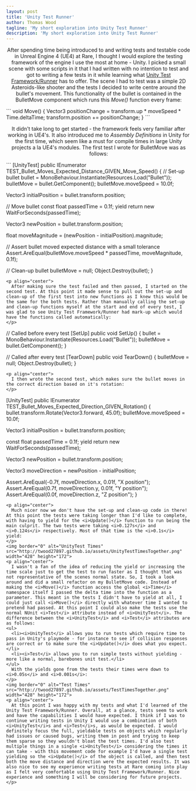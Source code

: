 ```yaml
---
layout: post
title: 'Unity Test Runner'
author: Thomas Wood
tagline: 'My short exploration into Unity Test Runner'
description: 'My short exploration into Unity Test Runner'
---
```


<p align="center">
  After spending time being introduced to and writing tests and testable code in Unreal Engine 4 (UE4) at Rare, I thought I would explore the testing framework of the engine I use the most at home - Unity. I picked a small scene with some scripts in it that I had written with no intention to test and got to writing a few tests in it while learning what <a href="https://docs.unity3d.com/Packages/com.unity.test-framework@1.1/manual/index.html" rel="Unity Test Framework/Runner">Unity Test Framework/Runner</a> has to offer. The scene I had to test was a simple 2D Asteroids-like shooter and the tests I decided to write centre around the bullet's movement. This functionality of the bullet is contained in the BulletMove component which runs this <i>Move()</i> function every frame:
</p>
```
void Move()
{
  Vector3 positionChange = transform.up * moveSpeed * Time.deltaTime;
  transform.position += positionChange;
}
```
<p align="center">
  It didn't take long to get started - the framework feels very familiar after working in UE4's. It also introduced me to <i>Assembly Definitions</i> in Unity for the first time, which seem like a must for compile times in large Unity projects a la UE4's modules. The first test I wrote for BulletMove was as follows:
</p>
```
[UnityTest]
public IEnumerator TEST_Bullet_Moves_Expected_Distance_GIVEN_Move_Speed()
{
  // Set-up bullet
  bullet = MonoBehaviour.Instantiate(Resources.Load<GameObject>("Bullet"));
  bulletMove = bullet.GetComponent<BulletMove>();
  bulletMove.moveSpeed = 10.0f;
      
  Vector3 initialPosition = bullet.transform.position;

  // Move bullet
  const float passedTime = 0.1f;
  yield return new WaitForSeconds(passedTime);
      
  Vector3 newPosition = bullet.transform.position;

  float moveMagnitude = (newPosition - initialPosition).magnitude;

  // Assert bullet moved expected distance with a small tolerance
  Assert.AreEqual(bulletMove.moveSpeed * passedTime, moveMagnitude, 0.1f);
            
  // Clean-up bullet
  bulletMove = null;
  Object.Destroy(bullet);
}
```
<p align="center">
  After making sure the test failed and then passed, I started on the second test. At this point it made sense to pull out the set-up and clean-up of the first test into new functions as I knew this would be the same for the both tests. Rather than manually calling the set-up and clean-up functions myself at the start and end of every test, I was glad to see Unity Test Framework/Runner had mark-up which would have the functions called automatically:
</p>
```
// Called before every test
[SetUp]
public void SetUp()
{
  bullet = MonoBehaviour.Instantiate(Resources.Load<GameObject>("Bullet"));
  bulletMove = bullet.GetComponent<BulletMove>();
}

// Called after every test
[TearDown]
public void TearDown()
{
  bulletMove = null;
  Object.Destroy(bullet);
}
```
<p align="center">
  I then wrote the second test, which makes sure the bullet moves in the correct direction based on it's rotation:
</p>
```
[UnityTest]
public IEnumerator TEST_Bullet_Moves_Expected_Direction_GIVEN_Rotation()
{
  bullet.transform.Rotate(Vector3.forward, 45.0f);
  bulletMove.moveSpeed = 10.0f;

  Vector3 initialPosition = bullet.transform.position;

  const float passedTime = 0.1f;
  yield return new WaitForSeconds(passedTime);

  Vector3 newPosition = bullet.transform.position;

  Vector3 moveDirection = newPosition - initialPosition;
            
  Assert.AreEqual(-0.7f, moveDirection.x, 0.01f, "X position");
  Assert.AreEqual(0.7f, moveDirection.y, 0.01f, "Y position");
  Assert.AreEqual(0.0f, moveDirection.z, "Z position");
}
```
<p align="center">
  Much nicer now we don't have the set-up and clean-up code in there! At this point the tests were taking longer than I'd like to complete, with having to yield for the <i>Update()</i> function to run being the main culprit. The two tests were taking <i>0.127s</i> and <i>0.124s</i> respectively. Most of that time is the <i>0.1s</i> yield:
</p>
<img border="0" alt="UnityTest Times" src="http://twood27897.github.io/assets/UnityTestTimesTogether.png" width="428" height="172">
<p align="center">
  I wasn't a fan of the idea of reducing the yield or increasing the time scale just to get the test to run faster as I thought that was not representative of the scenes normal state. So, I took a look around and did a small refactor on my BulletMove code. Instead of making the <i>Move()</i> function access the global <i>Time</i> namespace itself I passed the delta time into the function as a parameter. This meant in the tests I didn't have to yield at all, I could just call <i>Move()</i> directly with whatever time I wanted to pretend had passed. At this point I could also make the tests use the normal NUnit <i>Test</i> attribute instead of <i>UnityTest</i>. The difference between the <i>UnityTest</i> and <i>Test</i> attributes are as follows: 
<ul>
  <li><i>UnityTest</i> allows you to run tests which require time to pass in Unity's playmode - for instance to see if collision responses are correct or to make sure the <i>Update()</i> does what you expect.</li>
  <li><i>Test</i> allows you to run simple tests without yielding - more like a normal, barebones unit test.</li>
</ul> 
  With the yields gone from the tests their times were down to <i>0.05s</i> and <i>0.001s</i>:
</p>
<img border="0" alt="Test Times" src="http://twood27897.github.io/assets/TestTimesTogether.png" width="428" height="172">
<p align="center">
  At this point I was happy with my tests and what I'd learned of the Unity Test Framework/Runner. Overall, at a glance, tests seem to work and have the capabilities I would have expected. I think if I was to continue writing tests in Unity I would use a combination of both <i>UnityTest</i>s and <i>Test</i>s, as would be expected. I would definitely focus the full, yieldable tests on objects which regularly had issues or caused bugs, writing them in post and trying to keep them sparse so they wouldn't bloat the test times. I'd also test multiple things in a single <i>UnityTest</i> considering the times it can take - with this movement code for example I'd have a single test yielding so the <i>Update()</i> of the object is called, and then test both the move distance and direction were the expected results. It was also nice to see my experience writing tests at Rare coming into play as I felt very comfortable using Unity Test Framework/Runner. Nice experience and something I will be considering for future projects.
</p>
